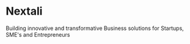 # Nextali
Building  innovative and transformative  Business solutions for Startups, SME's and Entrepreneurs
